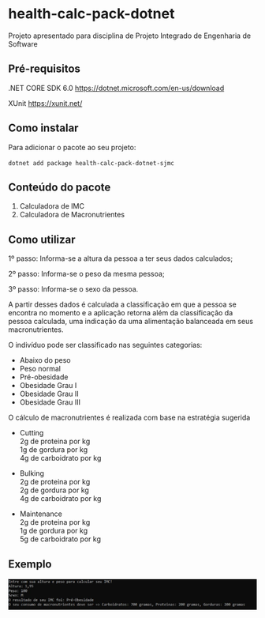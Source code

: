 # health-calc-pack-dotnet
Projeto apresentado para disciplina de Projeto Integrado de Engenharia de Software

## Pré-requisitos

.NET CORE SDK 6.0
https://dotnet.microsoft.com/en-us/download

XUnit
https://xunit.net/

## Como instalar
Para adicionar o pacote ao seu projeto:

`dotnet add package health-calc-pack-dotnet-sjmc`

## Conteúdo do pacote

1. Calculadora de IMC
2. Calculadora de Macronutrientes

## Como utilizar

1º passo: Informa-se a altura da pessoa a ter seus dados calculados;

2º passo: Informa-se o peso da mesma pessoa;

3º passo: Informa-se o sexo da pessoa.

A partir desses dados é calculada a classificação em que a pessoa se encontra no momento e a aplicação retorna além da classificação da pessoa calculada, uma indicação da uma alimentação balanceada em seus macronutrientes.

O indivíduo pode ser classificado nas seguintes categorias:

- Abaixo do peso
- Peso normal
- Pré-obesidade
- Obesidade Grau I
- Obesidade Grau II
- Obesidade Grau III

O cálculo de macronutrientes é realizada com base na estratégia sugerida

- Cutting <br/>
 2g de proteina por kg<br/>
 1g de gordura por kg<br/>
 4g de carboidrato por kg

- Bulking <br/>
 2g de proteina por kg<br/>
 2g de gordura por kg<br/>
 4g de carboidrato por kg

- Maintenance<br/>
 2g de proteina por kg<br/>
 1g de gordura por kg<br/>
 5g de carboidrato por kg

## Exemplo 

<img src="img\exemplo.png" alt="exemplo">
